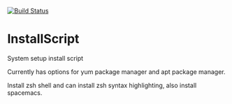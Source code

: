 [![Build Status](https://travis-ci.org/vevinkirk/InstallScript.svg?branch=master)](https://travis-ci.org/vevinkirk/InstallScript)

# InstallScript
System setup install script

Currently has options for yum package manager and apt package manager.

Install zsh shell and can install zsh syntax highlighting, also install spacemacs.




